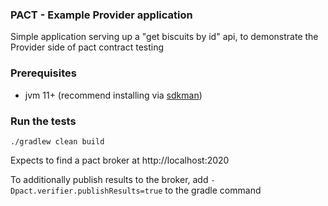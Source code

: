 ### PACT  - Example Provider application

Simple application serving up a "get biscuits by id" api, to demonstrate the Provider side of pact contract testing


### Prerequisites

* jvm 11+ (recommend installing via [sdkman](https://sdkman.io/))

### Run the tests

    ./gradlew clean build 

Expects to find a pact broker at http://localhost:2020

To additionally publish results to the broker, add `-Dpact.verifier.publishResults=true` to the gradle command 

